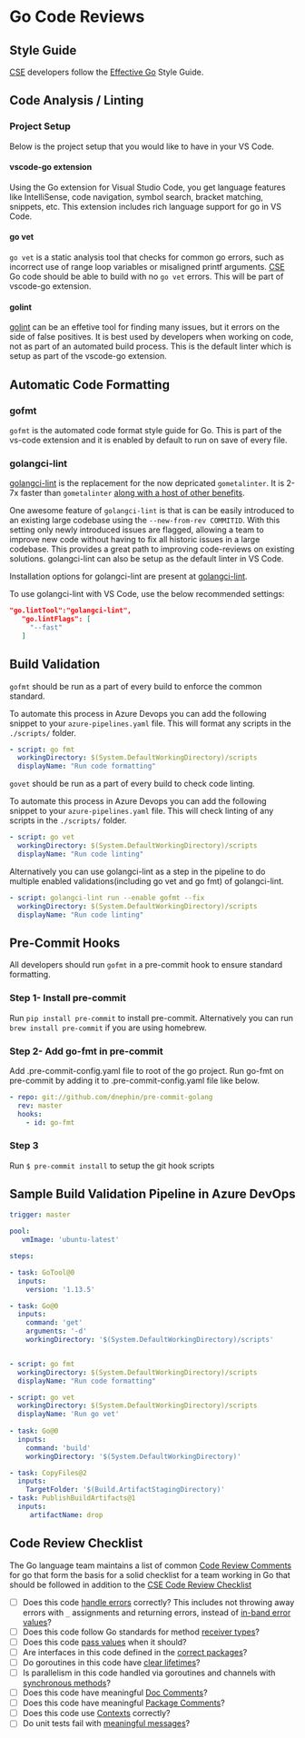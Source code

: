 # Go Code Reviews

## Style Guide

[CSE](../../CSE.md) developers follow the [Effective Go](https://golang.org/doc/effective_go.html) Style Guide.

## Code Analysis / Linting

### Project Setup

Below is the project setup that you would like to have in your VS Code.

#### vscode-go extension

Using the Go extension for Visual Studio Code, you get language features like IntelliSense, code navigation, symbol search, bracket matching, snippets, etc. This extension includes rich language support for go in VS Code.

#### go vet

`go vet` is a static analysis tool that checks for common go errors, such as incorrect use of range loop variables or misaligned printf arguments. [CSE](../../CSE.md) Go code should be able to build with no `go vet` errors. This will be part of vscode-go extension.

#### golint

[golint](https://github.com/golang/lint) can be an effetive tool for finding many issues, but it errors on the side of false positives. It is best used by developers when working on code, not as part of an automated build process. This is the default linter which is setup as part of the vscode-go extension.

## Automatic Code Formatting

### gofmt

`gofmt` is the automated code format style guide for Go. This is part of the vs-code extension and it is enabled by default to run on save of every file.

### golangci-lint

[golangci-lint](https://github.com/golangci/golangci-lint/) is the replacement for the now depricated `gometalinter`. It is 2-7x faster than `gometalinter` [along with a host of other benefits](https://github.com/golangci/golangci-lint/#comparison).

One awesome feature of `golangci-lint` is that is can be easily introduced to an existing large codebase using the `--new-from-rev COMMITID`. With this setting only newly introduced issues are flagged, allowing a team to improve new code without having to fix all historic issues in a large codebase. This provides a great path to improving code-reviews on existing solutions. golangci-lint can also be setup as the default linter in VS Code.

Installation options for golangci-lint are present at [golangci-lint](https://github.com/golangci/golangci-lint#binary).

To use golangci-lint with VS Code, use the below recommended settings:

```json
"go.lintTool":"golangci-lint",
   "go.lintFlags": [
     "--fast"
   ]
   ```

## Build Validation

`gofmt` should be run as a part of every build to enforce the common standard.

To automate this process in Azure Devops you can add the following snippet to your `azure-pipelines.yaml` file. This will format any scripts in the `./scripts/` folder.

```yaml
- script: go fmt
  workingDirectory: $(System.DefaultWorkingDirectory)/scripts
  displayName: "Run code formatting"
  ```
  
  `govet` should be run as a part of every build to check code linting.

To automate this process in Azure Devops you can add the following snippet to your `azure-pipelines.yaml` file. This will check linting of any scripts in the `./scripts/` folder.

```yaml
- script: go vet
  workingDirectory: $(System.DefaultWorkingDirectory)/scripts
  displayName: "Run code linting"
  ```
  
Alternatively you can use golangci-lint as a step in the pipeline to do multiple enabled validations(including go vet and go fmt) of golangci-lint.

```yaml
- script: golangci-lint run --enable gofmt --fix
  workingDirectory: $(System.DefaultWorkingDirectory)/scripts
  displayName: "Run code linting"
  ```

## Pre-Commit Hooks

All developers should run `gofmt` in a pre-commit hook to ensure standard formatting.

### Step 1- Install pre-commit

Run `pip install pre-commit` to install pre-commit.
Alternatively you can run `brew install pre-commit` if you are using homebrew.

### Step 2- Add go-fmt in pre-commit

Add .pre-commit-config.yaml file to root of the go project. Run go-fmt on pre-commit by adding it to .pre-commit-config.yaml file like below.

```yaml
- repo: git://github.com/dnephin/pre-commit-golang
  rev: master
  hooks:
    - id: go-fmt
 ```

### Step 3

Run `$ pre-commit install` to setup the git hook scripts

## Sample Build Validation Pipeline in Azure DevOps

```yaml
trigger: master

pool:
   vmImage: 'ubuntu-latest'

steps:

- task: GoTool@0
  inputs:
    version: '1.13.5'

- task: Go@0
  inputs:
    command: 'get'
    arguments: '-d'
    workingDirectory: '$(System.DefaultWorkingDirectory)/scripts'


- script: go fmt
  workingDirectory: $(System.DefaultWorkingDirectory)/scripts
  displayName: "Run code formatting"

- script: go vet
  workingDirectory: $(System.DefaultWorkingDirectory)/scripts
  displayName: 'Run go vet'
  
- task: Go@0
  inputs:
    command: 'build'
    workingDirectory: '$(System.DefaultWorkingDirectory)'

- task: CopyFiles@2
  inputs:
    TargetFolder: '$(Build.ArtifactStagingDirectory)'
- task: PublishBuildArtifacts@1
  inputs:
     artifactName: drop
   ```

## Code Review Checklist

The Go language team maintains a list of common [Code Review Comments](https://github.com/golang/go/wiki/CodeReviewComments) for go that form the basis for a solid checklist for a team working in Go that should be followed in addition to the [CSE Code Review Checklist](../README.md)

* [ ] Does this code [handle errors](https://golang.org/doc/effective_go.html#errors) correctly? This includes not throwing away errors with `_` assignments and returning errors, instead of [in-band error values](https://github.com/golang/go/wiki/CodeReviewComments#in-band-errors)?
* [ ] Does this code follow Go standards for method [receiver types](https://github.com/golang/go/wiki/CodeReviewComments#receiver-type)?
* [ ] Does this code [pass values](https://github.com/golang/go/wiki/CodeReviewComments#pass-values) when it should?
* [ ] Are interfaces in this code defined in the [correct packages](https://github.com/golang/go/wiki/CodeReviewComments#interfaces)?
* [ ] Do goroutines in this code have [clear lifetimes](https://github.com/golang/go/wiki/CodeReviewComments#goroutine-lifetimes)?
* [ ] Is parallelism in this code handled via goroutines and channels with [synchronous methods](https://github.com/golang/go/wiki/CodeReviewComments#synchronous-functions)?
* [ ] Does this code have meaningful [Doc Comments](https://github.com/golang/go/wiki/CodeReviewComments#doc-comments)?
* [ ] Does this code have meaningful [Package Comments](https://github.com/golang/go/wiki/CodeReviewComments#package-comments)?
* [ ] Does this code use [Contexts](https://github.com/golang/go/wiki/CodeReviewComments#contexts) correctly?
* [ ] Do unit tests fail with [meaningful messages](https://github.com/golang/go/wiki/CodeReviewComments#useful-test-failures)?
